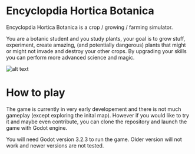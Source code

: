 # Encyclopdia Hortica Botanica
Encyclopdia Hortica Botanica is a crop / growing / farming simulator.

You are a botanic student and you study plants, your goal is to grow stuff, experiment, create amazing, (and potentially dangerous) plants that might or might not invade and destroy your other crops. By upgrading your skills you can perform more advanced science and magic.

![alt text](https://raw.githubusercontent.com/samuncle/hortica-botanica/main/preview.png)

# How to play
The game is currently in very early developement and there is not much gameplay (except exploring the inital map). However if you would like to try it and maybe even contribute, you can clone the repository and launch the game with Godot engine.

You will need Godot version 3.2.3 to run the game. Older version will not work and newer versions are not tested.